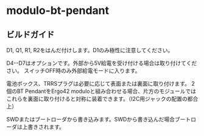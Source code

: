 # modulo-bt-pendant

## ビルドガイド
D1, Q1, R1, R2をはんだ付けします。D1のみ極性に注意してください。

D4--D7はオプションです。外部から5V給電を受け付ける場合は取り付けてください。
スイッチOFF時のみ外部給電モードに入ります。

電池ボックス、TRRSプラグは必要に応じて表面または裏面に取り付けます。
2個のBT PendantをErgo42 moduloと組み合わせる場合、片方のモジュールではこれらを裏面に取り付けると対称に装着できます。（I2C用ジャックの配置の都合上）

SWDまたはブートローダから書き込みます。SWDから書き込んだ場合ブートローダは上書きされます。

